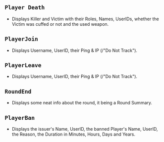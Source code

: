 ## `Player Death`
  - Displays Killer and Victim with their Roles, Names, UserIDs, whether the Victim was cuffed or not and the used weapon.
## `PlayerJoin`
  - Displays Username, UserID, their Ping & IP (/"Do Not Track").
## `PlayerLeave`
  - Displays Username, UserID, their Ping & IP (/"Do Not Track").
## `RoundEnd`
  - Displays some neat info about the round, it being a Round Summary.
## `PlayerBan`
  - Displays the issuer's Name, UserID, the banned Player's Name, UserID, the Reason, the Duration in Minutes, Hours, Days and Years.  
  
